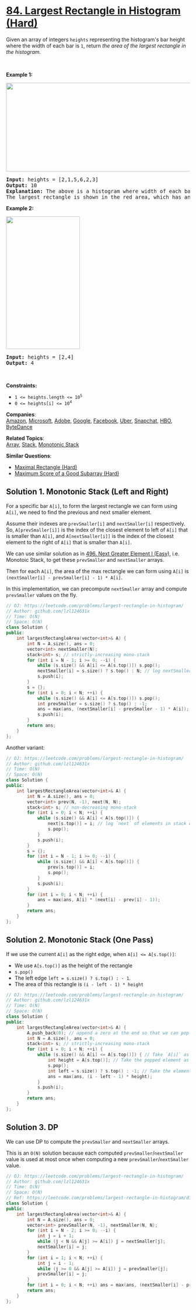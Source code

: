 # [84. Largest Rectangle in Histogram (Hard)](https://leetcode.com/problems/largest-rectangle-in-histogram/)

<p>Given an array of integers <code>heights</code> representing the histogram's bar height where the width of each bar is <code>1</code>, return <em>the area of the largest rectangle in the histogram</em>.</p>

<p>&nbsp;</p>
<p><strong>Example 1:</strong></p>
<img alt="" src="https://assets.leetcode.com/uploads/2021/01/04/histogram.jpg" style="width: 522px; height: 242px;">
<pre><strong>Input:</strong> heights = [2,1,5,6,2,3]
<strong>Output:</strong> 10
<strong>Explanation:</strong> The above is a histogram where width of each bar is 1.
The largest rectangle is shown in the red area, which has an area = 10 units.
</pre>

<p><strong>Example 2:</strong></p>
<img alt="" src="https://assets.leetcode.com/uploads/2021/01/04/histogram-1.jpg" style="width: 202px; height: 362px;">
<pre><strong>Input:</strong> heights = [2,4]
<strong>Output:</strong> 4
</pre>

<p>&nbsp;</p>
<p><strong>Constraints:</strong></p>

<ul>
	<li><code>1 &lt;= heights.length &lt;= 10<sup>5</sup></code></li>
	<li><code>0 &lt;= heights[i] &lt;= 10<sup>4</sup></code></li>
</ul>


**Companies**:  
[Amazon](https://leetcode.com/company/amazon), [Microsoft](https://leetcode.com/company/microsoft), [Adobe](https://leetcode.com/company/adobe), [Google](https://leetcode.com/company/google), [Facebook](https://leetcode.com/company/facebook), [Uber](https://leetcode.com/company/uber), [Snapchat](https://leetcode.com/company/snapchat), [HBO](https://leetcode.com/company/hbo), [ByteDance](https://leetcode.com/company/bytedance)

**Related Topics**:  
[Array](https://leetcode.com/tag/array/), [Stack](https://leetcode.com/tag/stack/), [Monotonic Stack](https://leetcode.com/tag/monotonic-stack/)

**Similar Questions**:
* [Maximal Rectangle (Hard)](https://leetcode.com/problems/maximal-rectangle/)
* [Maximum Score of a Good Subarray (Hard)](https://leetcode.com/problems/maximum-score-of-a-good-subarray/)

## Solution 1. Monotonic Stack (Left and Right)

For a specific bar `A[i]`, to form the largest rectangle we can form using `A[i]`, we need to find the previous and next smaller element.

Assume their indexes are `prevSmaller[i]` and `nextSmaller[i]` respectively. So, `A[prevSmaller[i]]` is the index of the closest element to left of `A[i]` that is smaller than `A[i]`, and `A[nextSmaller[i]]` is the index of the closest element to the right of `A[i]` that is smaller than `A[i]`.

We can use similar solution as in [496. Next Greater Element I (Easy)](https://leetcode.com/problems/next-greater-element-i/), i.e. Monotoic Stack, to get these `prevSmaller` and `nextSmaller` arrays.

Then for each `A[i]`, the area of the max rectangle we can form using `A[i]` is `(nextSmaller[i] - prevSmaller[i] - 1) * A[i]`.

In this implementation, we can precompute `nextSmaller` array and compute `prevSmaller` values on the fly.

```cpp
// OJ: https://leetcode.com/problems/largest-rectangle-in-histogram/
// Author: github.com/lzl124631x
// Time: O(N)
// Space: O(N)
class Solution {
public:
    int largestRectangleArea(vector<int>& A) {
        int N = A.size(), ans = 0;
        vector<int> nextSmaller(N);
        stack<int> s; // strictly-increasing mono-stack
        for (int i = N - 1; i >= 0; --i) {
            while (s.size() && A[i] <= A[s.top()]) s.pop();
            nextSmaller[i] = s.size() ? s.top() : N; // log nextSmaller for the current `i` on push
            s.push(i);
        }
        s = {};
        for (int i = 0; i < N; ++i) {
            while (s.size() && A[i] <= A[s.top()]) s.pop();
            int prevSmaller = s.size() ? s.top() : -1;
            ans = max(ans, (nextSmaller[i] - prevSmaller - 1) * A[i]);
            s.push(i);
        }
        return ans;
    }
};
```

Another variant:

```cpp
// OJ: https://leetcode.com/problems/largest-rectangle-in-histogram/
// Author: github.com/lzl124631x
// Time: O(N)
// Space: O(N)
class Solution {
public:
    int largestRectangleArea(vector<int>& A) {
        int N = A.size(), ans = 0;
        vector<int> prev(N, -1), next(N, N);
        stack<int> s; // non-decreasing mono-stack
        for (int i = 0; i < N; ++i) {
            while (s.size() && A[i] < A[s.top()]) {
                next[s.top()] = i; // log `next` of elements in stack on pop
                s.pop();
            }
            s.push(i);
        }
        s = {};
        for (int i = N - 1; i >= 0; --i) {
            while (s.size() && A[i] < A[s.top()]) {
                prev[s.top()] = i;
                s.pop();
            }
            s.push(i);
        }
        for (int i = 0; i < N; ++i) {
            ans = max(ans, A[i] * (next[i] - prev[i] - 1));
        }
        return ans;
    }
};
```

## Solution 2. Monotonic Stack (One Pass)

If we use the current `A[i]` as the right edge, when `A[i] <= A[s.top()]`:
* We use `A[s.top()]` as the height of the rectangle
* `s.pop()`
* The left edge `left = s.size() ? s.top() : - 1`.
* The area of this rectangle is `(i - left - 1) * height`

```cpp
// OJ: https://leetcode.com/problems/largest-rectangle-in-histogram/
// Author: github.com/lzl124631x
// Time: O(N)
// Space: O(N)
class Solution {
public:
    int largestRectangleArea(vector<int>& A) {
        A.push_back(0); // append a zero at the end so that we can pop all elements from the stack and calculate the corresponding areas
        int N = A.size(), ans = 0;
        stack<int> s; // strictly-increasing mono-stack
        for (int i = 0; i < N; ++i) {
            while (s.size() && A[i] <= A[s.top()]) { // Take `A[i]` as the right edge
                int height = A[s.top()]; // Take the popped element as the height
                s.pop();
                int left = s.size() ? s.top() : -1; // Take the element left on the stack as the left edge
                ans = max(ans, (i - left - 1) * height);
            }
            s.push(i);
        }
        return ans;
    }
};
```

## Solution 3. DP

We can use DP to compute the `prevSmaller` and `nextSmaller` arrays.

This is an `O(N)` solution because each computed `prevSmaller`/`nextSmaller` value is used at most once when computing a new `prevSmaller`/`nextSmaller` value.

```cpp
// OJ: https://leetcode.com/problems/largest-rectangle-in-histogram/
// Author: github.com/lzl124631x
// Time: O(N)
// Space: O(N)
// Ref: https://leetcode.com/problems/largest-rectangle-in-histogram/discuss/28902/5ms-O(n)-Java-solution-explained-(beats-96)
class Solution {
public:
    int largestRectangleArea(vector<int>& A) {
        int N = A.size(), ans = 0;
        vector<int> prevSmaller(N, -1), nextSmaller(N, N);
        for (int i = N - 2; i >= 0; --i) {
            int j = i + 1;
            while (j < N && A[j] >= A[i]) j = nextSmaller[j];
            nextSmaller[i] = j;
        }
        for (int i = 1; i < N; ++i) {
            int j = i - 1;
            while (j >= 0 && A[j] >= A[i]) j = prevSmaller[j];
            prevSmaller[i] = j;
        }
        for (int i = 0; i < N; ++i) ans = max(ans, (nextSmaller[i] - prevSmaller[i] - 1) * A[i]);
        return ans;
    }
};
```